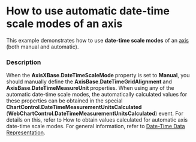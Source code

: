 # How to use automatic date-time scale modes of an axis


<p>This example demonstrates how to use <strong>date-time scale modes</strong> of an <a href="http://devexpress.com/Help/Content.aspx?help=XtraCharts&document=CustomDocument6016.htm"><u>axis</u></a> (both manual and automatic).</p>


<h3>Description</h3>

<p>When the <strong>AxisXBase</strong>.<strong>DateTimeScaleMode </strong>property is set to <strong>Manual</strong>, you should manually define the <strong>AxisBase</strong>.<strong>DateTimeGridAlignment </strong>and <strong>AxisBase</strong>.<strong>DateTimeMeasureUnit </strong>properties. When using any of the automatic date-time scale modes, the automatically calculated values for these properties can be obtained in the special <strong>ChartControl</strong>.<strong>DateTimeMeasurementUnitsCalculated </strong>(<strong>WebChartControl</strong>.<strong>DateTimeMeasurementUnitsCalculated</strong>) event. For details on this, refer to <a data-ticket="E1529">How to obtain values calculated for automatic axis date-time scale modes</a>. For general information, refer to <a href="http://documentation.devexpress.com/#WindowsForms/CustomDocument6247"><u>Date-Time Data Representation</u></a>.</p><br />


<br/>


